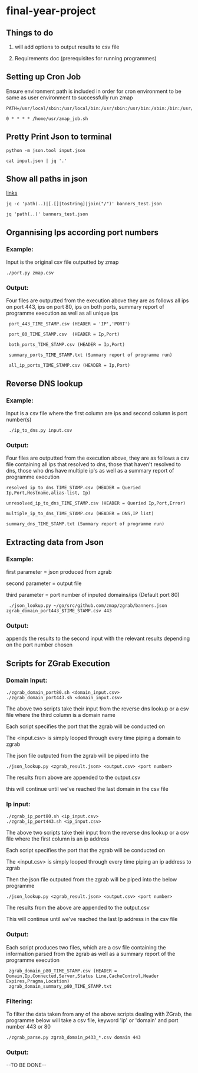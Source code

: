 # final-year-project

## Things to do

1. will add options to output results to csv file

2. Requirements doc (prerequisites for running programmes)


## Setting up Cron Job
Ensure environment path is included in order for cron environment to be same as user environment to successfully run zmap

    PATH=/usr/local/sbin:/usr/local/bin:/usr/sbin:/usr/bin:/sbin:/bin:/usr/games

    0 * * * * /home/usr/zmap_job.sh

## Pretty Print Json to terminal
    python -m json.tool input.json

    cat input.json | jq '.'

## Show all paths in json
[links](https://github.com/stedolan/jq/issues/243)

    jq -c 'path(..)|[.[]|tostring]|join("/")' banners_test.json

    jq 'path(..)' banners_test.json


## Organnising Ips according port numbers
### Example:           
 Input is the original csv file outputted by zmap

    ./port.py zmap.csv

### Output:
Four files are outputted from the execution above they are as follows all ips on port 443, ips on port 80, ips on both ports, summary report of programme execution as well as all unique ips  


     port_443_TIME_STAMP.csv (HEADER = 'IP','PORT')

     port_80_TIME_STAMP.csv  (HEADER = Ip,Port)

     both_ports_TIME_STAMP.csv (HEADER = Ip,Port)

     summary_ports_TIME_STAMP.txt (Summary report of programme run)

     all_ip_ports_TIME_STAMP.csv (HEADER = Ip,Port)

## Reverse DNS lookup
### Example:
Input is a csv file where the first column are ips and second column is port number(s)

     ./ip_to_dns.py input.csv
### Output:   

Four files are outputted from the execution above, they are as follows a csv file containing all ips that resolved to dns, those that haven't resolved to dns, those who dns have multiple ip's as well as a summary report of programme execution

    resolved_ip_to_dns_TIME_STAMP.csv (HEADER = Queried Ip,Port,Hostname,alias-list, Ip)

    unresolved_ip_to_dns_TIME_STAMP.csv (HEADER = Queried Ip,Port,Error)

    multiple_ip_to_dns_TIME_STAMP.csv (HEADER = DNS,IP list)

    summary_dns_TIME_STAMP.txt (Summary report of programme run)


## Extracting data from Json
### Example:

first parameter = json produced from zgrab


second parameter = output file

third parameter = port number of inputed domains/ips (Default port 80)



     ./json_lookup.py ~/go/src/github.com/zmap/zgrab/banners.json   zgrab_domain_port443_$TIME_STAMP.csv 443


### Output:

   appends the results to the second input with the relevant results depending on the port number chosen



## Scripts for ZGrab Execution
### Domain Input:

    ./zgrab_domain_port80.sh <domain_input.csv>
    ./zgrab_domain_port443.sh <domain_input.csv>
The above two scripts take their input from the reverse dns lookup or a csv file where the third column is a domain name

Each script specifies the port that the zgrab will be conducted on

The <input.csv> is simply looped through every time piping a domain to zgrab

The json file outputed from the zgrab will be piped into the

    ./json_lookup.py <zgrab_result.json> <output.csv> <port number>

The results from above are appended to the output.csv

this will continue until we've reached the last domain in the csv file

### Ip input:

    ./zgrab_ip_port80.sh <ip_input.csv>
    ./zgrab_ip_port443.sh <ip_input.csv>
The above two scripts take their input from the reverse dns lookup or a csv file where the first  column is an ip address

Each script specifies the port that the zgrab will be conducted on

The <input.csv> is simply looped through every time piping an ip address to zgrab

Then the json file outputed from the zgrab will be piped into the below programme

    ./json_lookup.py <zgrab_result.json> <output.csv> <port number>

The results from the above are appended to the output.csv

This will continue until we've reached the last Ip address in the csv file

### Output:
   Each script produces two files, which are a csv file containing the information parsed from the zgrab as well as a summary report of the programme execution

     zgrab_domain_p80_TIME_STAMP.csv (HEADER = Domain,Ip,Connected,Server,Status Line,CacheControl,Header Expires,Pragma,Location)
     zgrab_domain_summary_p80_TIME_STAMP.txt


### Filtering:
To filter the data taken from any of the above scripts dealing with ZGrab, the programme below will take a csv file, keyword 'ip' or 'domain' and port number 443 or 80

    ./zgrab_parse.py zgrab_domain_p433_*.csv domain 443

### Output:
--TO BE DONE--

